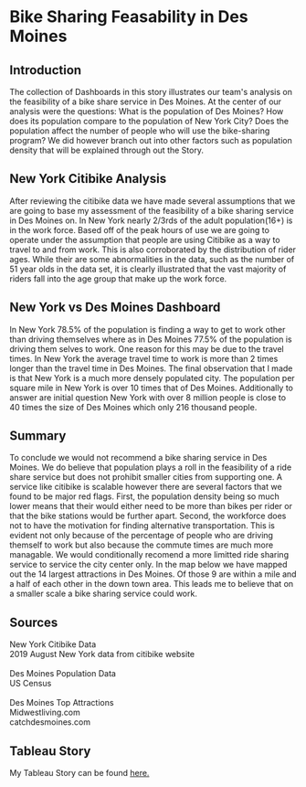 # Bike Sharing Feasability in Des Moines
## Introduction
The collection of Dashboards in this story illustrates our team's analysis on the feasibility of a bike share service in Des Moines.  At the center of our analysis were the questions: What is the population of Des Moines? How does its population compare to the population of New York City? Does the population affect the number of people who will use the bike-sharing program?  We did however branch out into other factors such as population density that will be explained through out the Story.
## New York Citibike Analysis
After reviewing the citibike data we have made several assumptions that we are going to base my assessment of the feasibility of a bike sharing service in Des Moines on.  In New York nearly 2/3rds of the adult population(16+) is in the work force.  Based off of the peak hours of use we are going to operate under the assumption that people are using Citibike as a way to travel to and from work.  This is also corroborated by the distribution of rider ages.  While their are some abnormalities in the data, such as the number of 51 year olds in the data set, it is clearly illustrated that the vast majority of riders fall into the age group that make up the work force. 

## New York vs Des Moines Dashboard
In New York 78.5% of the population is finding a way to get to work other than driving themselves where as in Des Moines 77.5% of the population is driving them selves to work.  One reason for this may be due to the travel times.  In New York the average travel time to work is more than 2 times longer than the travel time in Des Moines.  The final observation that I made is that New York is a much more densely populated city.  The population per square mile in New York is over 10 times that of Des Moines. Additionally to answer are initial question New York with over 8 million people is close to 40 times the size of Des Moines which only 216 thousand people.

## Summary
To conclude we would not recommend a bike sharing service in Des Moines.  We do believe that population plays a roll in the feasibility of a ride share service but does not prohibit smaller cities from supporting one.  A service like citibike is scalable however there are several factors that we found to be major red flags.  First, the population density being so much lower means that their would either need to be more than bikes per rider or that the bike stations would be further apart.  Second, the workforce does not to have the motivation for  finding alternative transportation.  This is evident not only because of the percentage of people who are driving themself to work but also because the commute times are much more managable.  We would conditionally recomend a more limitted ride sharing service to service the city center only.  In the map below we have mapped out the 14 largest attractions in Des Moines.  Of those 9 are within a mile and a half of each other in the down town area.  This leads me to believe that on a smaller scale a bike sharing service could work.

## Sources
New York Citibike Data<br/>
2019 August New York data from citibike website<br/>
<br/>
Des Moines Population Data<br/>
US Census<br/>
<br/>
Des Moines Top Attractions<br/>
Midwestliving.com<br/>
catchdesmoines.com<br/>

## Tableau Story
My Tableau Story can be found [here.](https://public.tableau.com/profile/rudy7195#!/vizhome/Des_Moines_Citibike_Challenge/CitibikeChallenge?publish=yes)
